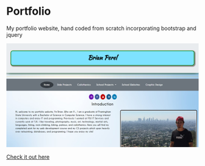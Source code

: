 # Portfolio

My portfolio website, hand coded from scratch incorporating bootstrap and jquery<br>

![Picture](img/homepage_demo.png)

[Check it out here](https://brianperel.github.io)
